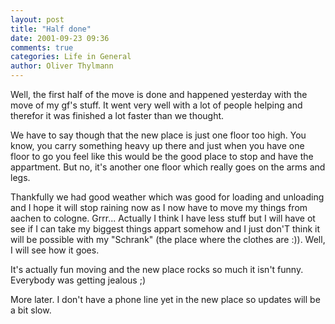 ```yaml
---
layout: post
title: "Half done"
date: 2001-09-23 09:36
comments: true
categories: Life in General
author: Oliver Thylmann
---
```



Well, the first half of the move is done and happened yesterday with the move of my gf's stuff. It went very well with a lot of people helping and therefor it was finished a lot faster than we thought.

We have to say though that the new place is just one floor too high. You know, you carry something heavy up there and just when you have one floor to go you feel like this would be the good place to stop and have the appartment. But no, it's another one floor which really goes on the arms and legs. 

Thankfully we had good weather which was good for loading and unloading and I hope it will stop raining now as I now have to move my things from aachen to cologne. Grrr... Actually I think I have less stuff but I will have ot see if I can take my biggest things appart somehow and I just don'T think it will be possible with my &quot;Schrank&quot; (the place where the clothes are :)). Well, I will see how it goes.

It's actually fun moving and the new place rocks so much it isn't funny. Everybody was getting jealous ;)

More later. I don't have a phone line yet in the new place so updates will be a bit slow.


